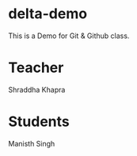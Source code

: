# delta-demo
This is a Demo for Git &amp; Github class.
# Teacher
Shraddha Khapra

# Students
Manisth Singh
